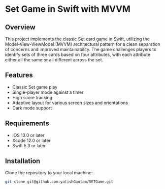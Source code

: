 # Set Game in Swift with MVVM

## Overview

This project implements the classic Set card game in Swift, utilizing the Model-View-ViewModel (MVVM) architectural pattern for a clean separation of concerns and improved maintainability. The game challenges players to identify sets of three cards based on four attributes, with each attribute either all the same or all different across the set.

## Features

- Classic Set game play
- Single-player mode against a timer
- High score tracking
- Adaptive layout for various screen sizes and orientations
- Dark mode support

## Requirements

- iOS 13.0 or later
- Xcode 12.0 or later
- Swift 5.3 or later

## Installation

Clone the repository to your local machine:

```bash
git clone git@github.com:yatishGautam/SETGame.git
